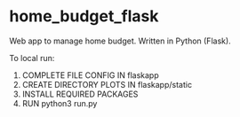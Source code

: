 # home_budget_flask
Web app to manage home budget. Written in Python (Flask).

To local run:
<ol>
  <li>COMPLETE FILE CONFIG IN flaskapp</li>
  <li>CREATE DIRECTORY PLOTS IN flaskapp/static</li>
  <li>INSTALL REQUIRED PACKAGES</li>
  <li>RUN python3 run.py</li>
</ol>
